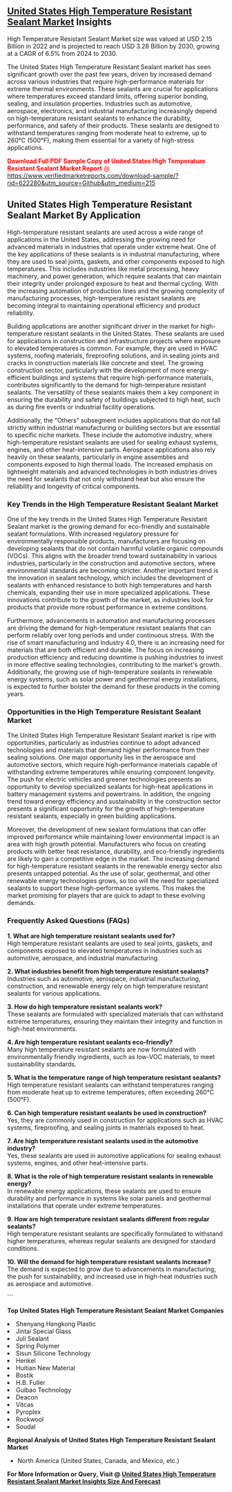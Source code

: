 <h2><a href="https://www.verifiedmarketreports.com/download-sample/?rid=622280&amp;utm_source=Github&amp;utm_medium=215" target="_blank">United States High Temperature Resistant Sealant Market</a> Insights</h2><p>High Temperature Resistant Sealant Market size was valued at USD 2.15 Billion in 2022 and is projected to reach USD 3.28 Billion by 2030, growing at a CAGR of 6.5% from 2024 to 2030.</p><p><p>The United States High Temperature Resistant Sealant market has seen significant growth over the past few years, driven by increased demand across various industries that require high-performance materials for extreme thermal environments. These sealants are crucial for applications where temperatures exceed standard limits, offering superior bonding, sealing, and insulation properties. Industries such as automotive, aerospace, electronics, and industrial manufacturing increasingly depend on high-temperature resistant sealants to enhance the durability, performance, and safety of their products. These sealants are designed to withstand temperatures ranging from moderate heat to extreme, up to 260°C (500°F), making them essential for a variety of high-stress applications. <p><span class=""><span style="color: #ff0000;"><strong>Download Full PDF Sample Copy of United States High Temperature Resistant Sealant Market Report</strong> @ </span><a href="https://www.verifiedmarketreports.com/download-sample/?rid=622280&amp;utm_source=Github&amp;utm_medium=215" target="_blank">https://www.verifiedmarketreports.com/download-sample/?rid=622280&amp;utm_source=Github&amp;utm_medium=215</a></span></p></p><h2>United States High Temperature Resistant Sealant Market By Application</h2><p>High-temperature resistant sealants are used across a wide range of applications in the United States, addressing the growing need for advanced materials in industries that operate under extreme heat. One of the key applications of these sealants is in industrial manufacturing, where they are used to seal joints, gaskets, and other components exposed to high temperatures. This includes industries like metal processing, heavy machinery, and power generation, which require sealants that can maintain their integrity under prolonged exposure to heat and thermal cycling. With the increasing automation of production lines and the growing complexity of manufacturing processes, high-temperature resistant sealants are becoming integral to maintaining operational efficiency and product reliability. <p>Building applications are another significant driver in the market for high-temperature resistant sealants in the United States. These sealants are used for applications in construction and infrastructure projects where exposure to elevated temperatures is common. For example, they are used in HVAC systems, roofing materials, fireproofing solutions, and in sealing joints and cracks in construction materials like concrete and steel. The growing construction sector, particularly with the development of more energy-efficient buildings and systems that require high-performance materials, contributes significantly to the demand for high-temperature resistant sealants. The versatility of these sealants makes them a key component in ensuring the durability and safety of buildings subjected to high heat, such as during fire events or industrial facility operations. <p>Additionally, the “Others” subsegment includes applications that do not fall strictly within industrial manufacturing or building sectors but are essential to specific niche markets. These include the automotive industry, where high-temperature resistant sealants are used for sealing exhaust systems, engines, and other heat-intensive parts. Aerospace applications also rely heavily on these sealants, particularly in engine assemblies and components exposed to high thermal loads. The increased emphasis on lightweight materials and advanced technologies in both industries drives the need for sealants that not only withstand heat but also ensure the reliability and longevity of critical components. <h3>Key Trends in the High Temperature Resistant Sealant Market</h3><p>One of the key trends in the United States High Temperature Resistant Sealant market is the growing demand for eco-friendly and sustainable sealant formulations. With increased regulatory pressure for environmentally responsible products, manufacturers are focusing on developing sealants that do not contain harmful volatile organic compounds (VOCs). This aligns with the broader trend toward sustainability in various industries, particularly in the construction and automotive sectors, where environmental standards are becoming stricter. Another important trend is the innovation in sealant technology, which includes the development of sealants with enhanced resistance to both high temperatures and harsh chemicals, expanding their use in more specialized applications. These innovations contribute to the growth of the market, as industries look for products that provide more robust performance in extreme conditions.<p>Furthermore, advancements in automation and manufacturing processes are driving the demand for high-temperature resistant sealants that can perform reliably over long periods and under continuous stress. With the rise of smart manufacturing and Industry 4.0, there is an increasing need for materials that are both efficient and durable. The focus on increasing production efficiency and reducing downtime is pushing industries to invest in more effective sealing technologies, contributing to the market's growth. Additionally, the growing use of high-temperature sealants in renewable energy systems, such as solar power and geothermal energy installations, is expected to further bolster the demand for these products in the coming years. <h3>Opportunities in the High Temperature Resistant Sealant Market</h3><p>The United States High Temperature Resistant Sealant market is ripe with opportunities, particularly as industries continue to adopt advanced technologies and materials that demand higher performance from their sealing solutions. One major opportunity lies in the aerospace and automotive sectors, which require high-performance materials capable of withstanding extreme temperatures while ensuring component longevity. The push for electric vehicles and greener technologies presents an opportunity to develop specialized sealants for high-heat applications in battery management systems and powertrains. In addition, the ongoing trend toward energy efficiency and sustainability in the construction sector presents a significant opportunity for the growth of high-temperature resistant sealants, especially in green building applications. <p>Moreover, the development of new sealant formulations that can offer improved performance while maintaining lower environmental impact is an area with high growth potential. Manufacturers who focus on creating products with better heat resistance, durability, and eco-friendly ingredients are likely to gain a competitive edge in the market. The increasing demand for high-temperature resistant sealants in the renewable energy sector also presents untapped potential. As the use of solar, geothermal, and other renewable energy technologies grows, so too will the need for specialized sealants to support these high-performance systems. This makes the market promising for players that are quick to adapt to these evolving demands.<h3>Frequently Asked Questions (FAQs)</h3><p><strong>1. What are high temperature resistant sealants used for?</strong><br>High temperature resistant sealants are used to seal joints, gaskets, and components exposed to elevated temperatures in industries such as automotive, aerospace, and industrial manufacturing.</p><p><strong>2. What industries benefit from high temperature resistant sealants?</strong><br>Industries such as automotive, aerospace, industrial manufacturing, construction, and renewable energy rely on high temperature resistant sealants for various applications.</p><p><strong>3. How do high temperature resistant sealants work?</strong><br>These sealants are formulated with specialized materials that can withstand extreme temperatures, ensuring they maintain their integrity and function in high-heat environments.</p><p><strong>4. Are high temperature resistant sealants eco-friendly?</strong><br>Many high temperature resistant sealants are now formulated with environmentally friendly ingredients, such as low-VOC materials, to meet sustainability standards.</p><p><strong>5. What is the temperature range of high temperature resistant sealants?</strong><br>High temperature resistant sealants can withstand temperatures ranging from moderate heat up to extreme temperatures, often exceeding 260°C (500°F).</p><p><strong>6. Can high temperature resistant sealants be used in construction?</strong><br>Yes, they are commonly used in construction for applications such as HVAC systems, fireproofing, and sealing joints in materials exposed to heat.</p><p><strong>7. Are high temperature resistant sealants used in the automotive industry?</strong><br>Yes, these sealants are used in automotive applications for sealing exhaust systems, engines, and other heat-intensive parts.</p><p><strong>8. What is the role of high temperature resistant sealants in renewable energy?</strong><br>In renewable energy applications, these sealants are used to ensure durability and performance in systems like solar panels and geothermal installations that operate under extreme temperatures.</p><p><strong>9. How are high temperature resistant sealants different from regular sealants?</strong><br>High temperature resistant sealants are specifically formulated to withstand higher temperatures, whereas regular sealants are designed for standard conditions.</p><p><strong>10. Will the demand for high temperature resistant sealants increase?</strong><br>The demand is expected to grow due to advancements in manufacturing, the push for sustainability, and increased use in high-heat industries such as aerospace and automotive.</p>```</p><p><strong>Top United States High Temperature Resistant Sealant Market Companies</strong></p><div data-test-id=""><p><li>Shenyang Hangkong Plastic</li><li> Jintai Special Glass</li><li> Juli Sealant</li><li> Spring Polymer</li><li> Sisun Silicone Technology</li><li> Henkel</li><li> Huitian New Material</li><li> Bostik</li><li> H.B. Fuller</li><li> Guibao Technology</li><li> Deacon</li><li> Vitcas</li><li> Pyroplex</li><li> Rockwool</li><li> Soudal</li></p><div><strong>Regional Analysis of&nbsp;United States High Temperature Resistant Sealant Market</strong></div><ul><li dir="ltr"><p dir="ltr">North America&nbsp;(United States, Canada, and Mexico, etc.)</p></li></ul><p><strong>For More Information or Query, Visit @&nbsp;</strong><strong><a href="https://www.verifiedmarketreports.com/product/high-temperature-resistant-sealant-market/?utm_source=Github&amp;utm_medium=215" target="_blank">United States High Temperature Resistant Sealant Market Insights Size And Forecast</a></strong></p></div>

